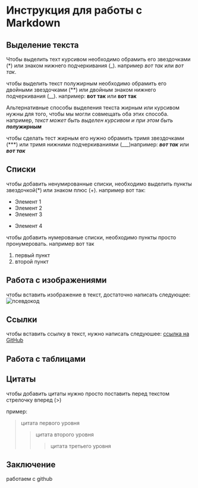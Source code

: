 # Инструкция для работы с Markdown

## Выделение текста 

Чтобы выделить техт курсивом необходимо обрамить его звездочками (*) или знаком нижнего подчеркивания (_). например *вот так* или _вот так_.

чтобы выделить текст полужирным необходимо обрамить его двойными звездочками (**) или двойным знаком нижнего подчеркивания (__). например: **вот так** или __вот так__

Альтернативные способы выделения текста жирным или курсивом нужны для того, чтобы мы могли совмещать оба этих способа. например, _текст может быть выделен курсивом и при этом быть **полужирным**_

чтобы сделать тест жирным его нужно обрамить тримя звездочками (***) или тримя нижними подчеркиваниями (___)например:
***вот так***  или ___вот так___


## Списки

чтобы добавить ненумированные списки, необходимо выделить пункты звездочкой(*) или знаком плюс (+).
например вот так:
* Элемент 1
* Элемент 2
* Элемент 3
+ Элемент 4

чтобы добавить нумерованые списки, необходимо пункты просто пронумеровать.
например вот так 
1. первый пункт
2. второй пункт

## Работа с изображениями 

чтобы вставить изображение в текст, достаточно написать следующее:
![псевдокод](photo.png)

## Ссылки

чтобы вставить ссылку в текст, нужно написать следуюшее:
[ссылка на GitHub](https://github.com/)

## Работа с таблицами

## Цитаты

чтобы добавить цитаты нужно просто поставить перед текстом стрелочку вперед (>)

пример:

> цитата первого уровня
>> цитата второго уровня
>>> цитата третьего уровня 

## Заключение

работаем с github
